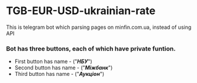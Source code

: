 # TGB-EUR-USD-ukrainian-rate
This is telegram bot which parsing pages on minfin.com.ua, instead of using API
### Bot has three buttons, each of which have private funtion. 
  - First button has name - ("**_НБУ_**")
  - Second button has name - ("**_Міжбанк_**")
  - Third button has name - ("**_Аукціон_**")
